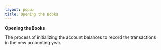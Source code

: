```yaml
---
layout: popup
title: Opening the Books
---
```



**Opening the Books**


The process of initializing the account balances to record the transactions in the new accounting year.
